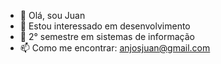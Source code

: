 - 👋 Olá, sou Juan
- 👀 Estou interessado em desenvolvimento
- 🌱 2° semestre em sistemas de informação
- 📫 Como me encontrar: anjosjuan@gmail.com



